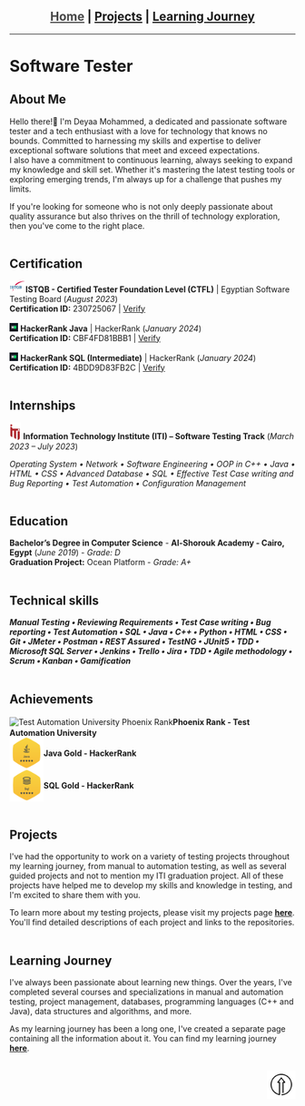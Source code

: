 <h2 id = "top" align = center>
  <font color="#464646"><ins>Home</ins></font> | <a href="/projects">Projects</a> | <a href="/learningjourney">Learning Journey</a>
</h2><hr width="100%" size="2">

# Software Tester
## About Me
Hello there!👋 I'm Deyaa Mohammed, a dedicated and passionate software tester and a tech enthusiast with a love for technology that knows no bounds. Committed to harnessing my skills and expertise to deliver exceptional software solutions that meet and exceed expectations.\
I also have a commitment to continuous learning,  always seeking to expand my knowledge and skill set. Whether it's mastering the latest testing tools or exploring emerging trends, I'm always up for a challenge that pushes my limits.

If you're looking for someone who is not only deeply passionate about quality assurance but also thrives on the thrill of technology exploration, then you've come to the right place.
<br><br>

## Certification
<img src=".\Resources\istqb.png" alt="ISTQB" style="height: 20px;"/>**ISTQB - Certified Tester Foundation Level (CTFL)** | Egyptian Software Testing Board (_August 2023_)\
**Certification ID:** 230725067 | <a href="http://scr.istqb.org/?name=&number=230725067&orderBy=relevancy&orderDirection=&dateStart=&dateEnd=&expiryStart=&expiryEnd=&certificationBody=&examProvider=&certificationLevel=&country=" target="_blank">Verify</a><br><br>
<img src=".\Resources\hackerrank2.png" alt="HackerRank" style="height: 15px;"/> **HackerRank Java** | HackerRank (_January 2024_)\
**Certification ID:** CBF4FD81BBB1 | <a href="https://www.hackerrank.com/certificates/cbf4fd81bbb1" target="_blank">Verify</a><br><br>
<img src=".\Resources\hackerrank2.png" alt="HackerRank" style="height: 15px;"/> **HackerRank SQL (Intermediate)** | HackerRank (_January 2024_)\
**Certification ID:** 4BDD9D83FB2C | <a href="https://www.hackerrank.com/certificates/4bdd9d83fb2c" target="_blank">Verify</a>
<br><br>

## Internships
<img src=".\Resources\iti.png" alt="ITI" style="width:20px;"/> **Information Technology Institute (ITI) – Software Testing Track** (_March 2023 – July 2023_)

_Operating System • Network • Software Engineering • OOP in C++ • Java • HTML • CSS • Advanced Database • SQL • Effective Test Case writing and Bug Reporting • Test Automation • Configuration Management_
<br><br>

## Education
**Bachelor’s Degree in Computer Science** - **Al-Shorouk Academy - Cairo, Egypt** (_June 2019_) - _Grade: D_ \
**Graduation Project:** Ocean Platform - _Grade: A+_
<br><br>

## Technical skills
_**Manual Testing • Reviewing Requirements • Test Case writing • Bug reporting • Test Automation • SQL • Java • C++ • Python • HTML • CSS • Git • JMeter • Postman • REST Assured • TestNG • JUnit5 • TDD • Microsoft SQL Server • Jenkins • Trello • Jira • TDD • Agile methodology • Scrum • Kanban • Gamification**_
<br><br>

## Achievements

<div>
    <img src="https://testautomationu.applitools.com/phoenix.svg" alt="Test Automation University Phoenix Rank" style="vertical-align: middle;" width = "60px"/><span style="vertical-align: middle;"><b>Phoenix Rank - Test Automation University</b></span><br>
</div>
<div>
    <img src=".\Resources\java.png" alt="HackerRank - Java Gold" style="vertical-align: middle;" width = "60px"/><span style="vertical-align: middle;"><b>Java Gold - HackerRank</b></span><br>
</div>
<div>
<img src=".\Resources\sql.png" alt="HackerRank - SQL Gold" style="vertical-align: middle;" width = "60px"/><span style="vertical-align: middle;"><b>SQL Gold - HackerRank</b></span><br>
</div>
<br>

## Projects

I've had the opportunity to work on a variety of testing projects throughout my learning journey, from manual to automation testing, as well as several guided projects and not to mention my ITI graduation project. All of these projects have helped me to develop my skills and knowledge in testing, and I'm excited to share them with you.


To learn more about my testing projects, please visit my projects page <font color = "#006699"><b><ins><a href='https://deyaamohammed.github.io/projects'>here</a></ins></b></font>. You'll find detailed descriptions of each project and links to the repositories.
<br><br>

## Learning Journey
I've always been passionate about learning new things. Over the years, I've completed several courses and specializations in manual and automation testing, project management, databases, programming languages (C++ and Java), data structures and algorithms, and more.


As my learning journey has been a long one, I've created a separate page containing all the information about it. You can find my learning journey <font color = "#006699"><b><ins><a href='https://deyaamohammed.github.io/learningjourney'>here</a></ins></b></font>.
<br><br>

<a href='#' align=right><img src="./Resources/top.png" alt="Scroll to Top" style="width:50px;" title="Scroll to top" align=right></a><br>
